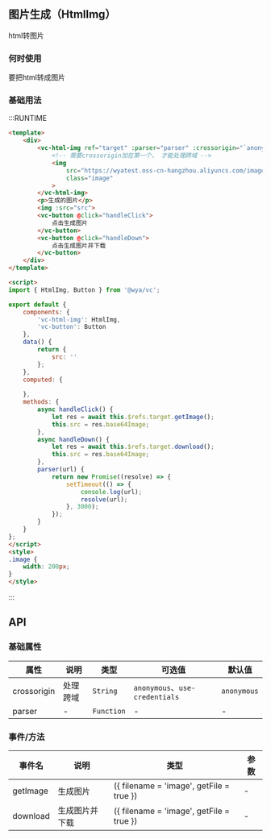 ## 图片生成（HtmlImg）

html转图片

### 何时使用
要把html转成图片

### 基础用法

:::RUNTIME
```html
<template>
	<div>
		<vc-html-img ref="target" :parser="parser" :crossorigin="`anonymous`" >
			<!-- 需要crossorigin加在第一个， 才能处理跨域 -->
			<img 
				src="https://wyatest.oss-cn-hangzhou.aliyuncs.com/image/1/20190518/102315/227984.jpg" 
				class="image"
			>
		</vc-html-img>
		<p>生成的图片</p>
		<img :src="src">
		<vc-button @click="handleClick">
			点击生成图片
		</vc-button>
		<vc-button @click="handleDown">
			点击生成图片并下载
		</vc-button>
	</div>
</template>

<script>
import { HtmlImg, Button } from '@wya/vc';

export default {
	components: {
		'vc-html-img': HtmlImg,
		'vc-button': Button
	},
	data() {
		return {
			src: ''
		};
	},
	computed: {
		
	},
	methods: {
		async handleClick() {
			let res = await this.$refs.target.getImage();
			this.src = res.base64Image;
		},
		async handleDown() {
			let res = await this.$refs.target.download();
			this.src = res.base64Image;
		},
		parser(url) {
			return new Promise((resolve) => {
				setTimeout(() => {
					console.log(url);
					resolve(url);
				}, 3000);
			});
		}
	}
};
</script>
<style>
.image {
	width: 200px;
}
</style>
```
:::

## API

### 基础属性

属性 | 说明 | 类型 | 可选值 | 默认值
---|---|---|---|---
crossorigin | 处理跨域 |`String` | `anonymous`、`use-credentials`| `anonymous`
parser | - | `Function` | - | -

### 事件/方法

事件名 | 说明 | 类型 | 参数
---|---|---|---
getImage | 生成图片 | ({ filename = 'image', getFile = true }) | -
download | 生成图片并下载 | ({ filename = 'image', getFile = true }) | -

